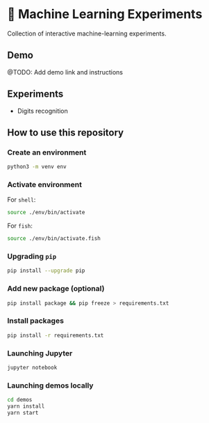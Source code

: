 # 🤖 Machine Learning Experiments

Collection of interactive machine-learning experiments.

## Demo

@TODO: Add demo link and instructions

## Experiments

- Digits recognition

## How to use this repository

### Create an environment

```bash
python3 -m venv env
```

### Activate environment

For `shell`:

```bash
source ./env/bin/activate
```

For `fish`:

```bash
source ./env/bin/activate.fish
```

### Upgrading `pip`

```bash
pip install --upgrade pip
```

### Add new package (optional)

```bash
pip install package && pip freeze > requirements.txt
```

### Install packages

```bash
pip install -r requirements.txt
```

### Launching Jupyter

```bash
jupyter notebook
```

### Launching demos locally

```bash
cd demos
yarn install
yarn start
```
